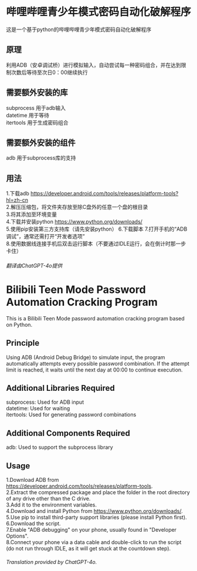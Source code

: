 # 哔哩哔哩青少年模式密码自动化破解程序
这是一个基于python的哔哩哔哩青少年模式密码自动化破解程序
## 原理
利用ADB（安卓调试桥）进行模拟输入，自动尝试每一种密码组合，并在达到限制次数后等待至次日0：00继续执行
## 需要额外安装的库
subprocess  用于adb输入  
datetime  用于等待  
itertools  用于生成密码组合
## 需要额外安装的组件
adb  用于subprocess库的支持
## 用法
1.下载adb https://developer.android.com/tools/releases/platform-tools?hl=zh-cn  
2.解压压缩包，将文件夹存放至除C盘外的任意一个盘的根目录    
3.将其添加至环境变量  
4.下载并安装python https://www.python.org/downloads/  
5.使用pip安装第三方支持库（请先安装python）
6.下载脚本
7.打开手机的“ADB调试”，通常还需打开“开发者选项”  
8.使用数据线连接手机后双击运行脚本（不要通过IDLE运行，会在倒计时那一步卡住）  
###### 翻译由ChatGPT-4o提供
# Bilibili Teen Mode Password Automation Cracking Program
This is a Bilibili Teen Mode password automation cracking program based on Python.
## Principle
Using ADB (Android Debug Bridge) to simulate input, the program automatically attempts every possible password combination. If the attempt limit is reached, it waits until the next day at 00:00 to continue execution.
## Additional Libraries Required
subprocess: Used for ADB input  
datetime: Used for waiting  
itertools: Used for generating password combinations
## Additional Components Required
adb: Used to support the subprocess library
## Usage
1.Download ADB from https://developer.android.com/tools/releases/platform-tools.  
2.Extract the compressed package and place the folder in the root directory of any drive other than the C drive.  
3.Add it to the environment variables.  
4.Download and install Python from https://www.python.org/downloads/.  
5.Use pip to install third-party support libraries (please install Python first).  
6.Download the script.  
7.Enable "ADB debugging" on your phone, usually found in "Developer Options".  
8.Connect your phone via a data cable and double-click to run the script (do not run through IDLE, as it will get stuck at the countdown step).  
###### Translation provided by ChatGPT-4o.
